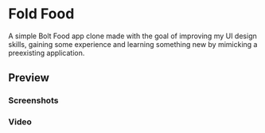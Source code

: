 # Fold Food

A simple Bolt Food app clone made with the goal of improving my UI design skills, gaining some experience and learning something new by mimicking a preexisting application.

## Preview

### Screenshots

### Video
